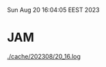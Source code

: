 Sun Aug 20 16:04:05 EEST 2023
# JAM
<a href='./cache/202308/20_16.log'>./cache/202308/20_16.log</a>
